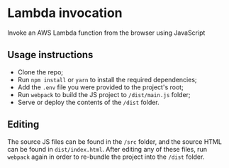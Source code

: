 # Lambda invocation

Invoke an AWS Lambda function from the browser using JavaScript

## Usage instructions

- Clone the repo;
- Run `npm install` or `yarn` to install the required dependencies;
- Add the `.env` file you were provided to the project's root;
- Run `webpack` to build the JS project to `/dist/main.js` folder;
- Serve or deploy the contents of the `/dist` folder.

## Editing

The source JS files can be found in the `/src` folder, and the source HTML can be found in `dist/index.html`. After editing any of these files, run `webpack` again in order to re-bundle the project into the `/dist` folder.